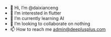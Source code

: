 - 👋 Hi, I’m @daixianceng
- 👀 I’m interested in flutter
- 🌱 I’m currently learning AI
- 💞️ I’m looking to collaborate on nothing
- 📫 How to reach me admin@deeplusplus.com

<!---
daixianceng/daixianceng is a ✨ special ✨ repository because its `README.md` (this file) appears on your GitHub profile.
You can click the Preview link to take a look at your changes.
--->
